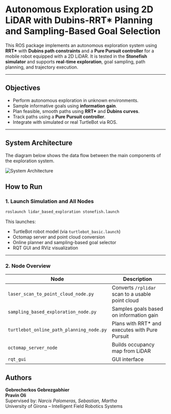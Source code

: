# Autonomous Exploration using 2D LiDAR with Dubins-RRT* Planning and Sampling-Based Goal Selection

This ROS package implements an autonomous exploration system using **RRT\*** with **Dubins path constraints** and a **Pure Pursuit controller** for a mobile robot equipped with a 2D LiDAR. It is tested in the **Stonefish simulator** and supports **real-time exploration**, goal sampling, path planning, and trajectory execution.

---

## Objectives

- Perform autonomous exploration in unknown environments.
- Sample informative goals using **information gain**.
- Plan feasible, smooth paths using **RRT\*** and **Dubins curves**.
- Track paths using a **Pure Pursuit controller**.
- Integrate with simulated or real TurtleBot via ROS.

---
## System Architecture

The diagram below shows the data flow between the main components of the exploration system.

![System Architecture](planning%20flow%20chart.png)


##  How to Run

### 1. Launch Simulation and All Nodes
```bash
roslaunch lidar_based_exploration stonefish.launch
```

This launches:
- TurtleBot robot model (via `turtlebot_basic.launch`)
- Octomap server and point cloud conversion
- Online planner and sampling-based goal selector
- RQT GUI and RViz visualization

---

### 2. Node Overview

| Node | Description |
|------|-------------|
| `laser_scan_to_point_cloud_node.py` | Converts `/rplidar` scan to a usable point cloud |
| `sampling_based_exploration_node.py` | Samples goals based on information gain |
| `turtlebot_online_path_planning_node.py` | Plans with RRT* and executes with Pure Pursuit |
| `octomap_server_node` | Builds occupancy map from LiDAR |
| `rqt_gui` | GUI interface  |



## Authors

**Gebrecherkos Gebrezgabhier**  
**Pravin Oli**  
Supervised by: *Narcis Palomeras, Sebastian, Martha*  
University of Girona – Intelligent Field Robotics Systems
